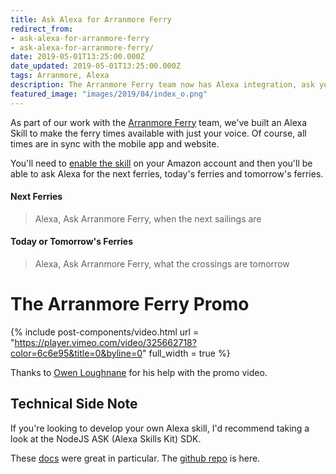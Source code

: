 ```yaml
---
title: Ask Alexa for Arranmore Ferry
redirect_from:
- ask-alexa-for-arranmore-ferry
- ask-alexa-for-arranmore-ferry/
date: 2019-05-01T13:25:00.000Z
date_updated: 2019-05-01T13:25:00.000Z
tags: Arranmore, Alexa
description: The Arranmore Ferry team now has Alexa integration, ask your Alexa device or phone for the latest times today!
featured_image: "images/2019/04/index_o.png"
---
```


As part of our work with the [Arranmore Ferry](https://arranmorefastferry.com/) team, we've built an Alexa Skill to make the ferry times available with just your voice. Of course, all times are in sync with the mobile app and website.

You'll need to [enable the skill](https://www.amazon.co.uk/Hexa-Studios-Arranmore-Ferry/dp/B07K9KNG4S) on your Amazon account and then you'll be able to ask Alexa for the next ferries, today's ferries and tomorrow's ferries.

#### Next Ferries

> Alexa, Ask Arranmore Ferry, when the next sailings are

#### Today or Tomorrow's Ferries

> Alexa, Ask Arranmore Ferry, what the crossings are tomorrow

# The Arranmore Ferry Promo

{% include post-components/video.html
	url = "https://player.vimeo.com/video/325662718?color=6c6e95&title=0&byline=0"
	full_width = true
%}


Thanks to [Owen Loughnane](https://owenloughnane.com/) for his help with the promo video.

## Technical Side Note

If you're looking to develop your own Alexa skill, I'd recommend taking a look at the NodeJS ASK (Alexa Skills Kit) SDK.

These [docs](https://ask-sdk-for-nodejs.readthedocs.io/en/latest/) were great in particular. The [github repo](https://github.com/alexa/alexa-skills-kit-sdk-for-nodejs) is here.

